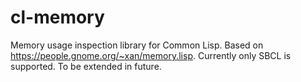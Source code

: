 # cl-memory

Memory usage inspection library for Common Lisp. Based on
https://people.gnome.org/~xan/memory.lisp. Currently only SBCL is
supported. To be extended in future.
